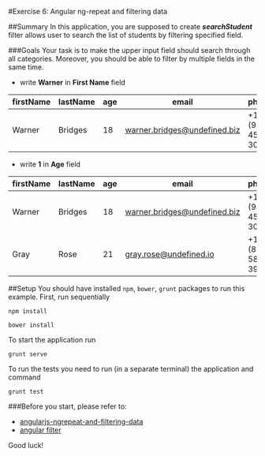 #Exercise 6: Angular ng-repeat and filtering data

##Summary
In this application, you are supposed to create ***searchStudent*** filter allows user to search the list of students by filtering specified field.

###Goals
Your task is to make the upper input field should search through all categories. Moreover, you should be able to filter by multiple fields in the same time.

 * write **Warner** in **First Name** field

| firstName | lastName |age |email|phone|
|--------|--------|--------|--------|--------|
| Warner  |Bridges| 18|warner.bridges@undefined.biz|+1 (914) 451-3055|

 * write **1** in **Age** field

| firstName | lastName |age |email|phone|
|--------|--------|--------|--------|--------|
| Warner  |Bridges| 18|warner.bridges@undefined.biz|+1 (914) 451-3055|
| Gray  |Rose| 21|gray.rose@undefined.io|+1 (807) 582-3992|

##Setup
You should have installed `npm`, `bower`, `grunt`  packages to run this example. First, run sequentially

```
npm install
```

```
bower install
```

To start the application run

```
grunt serve
```

To run the tests you need to run (in a separate terminal) the application and command
 
```
grunt test
```


###Before you start, please refer to:
* [angularjs-ngrepeat-and-filtering-data](https://egghead.io/lessons/angularjs-ngrepeat-and-filtering-data)
* [angular filter](https://docs.angularjs.org/api/ng/filter/filter)

Good luck!
